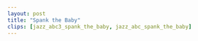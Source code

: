 ```yaml
---
layout: post
title: "Spank the Baby"
clips: [jazz_abc3_spank_the_baby, jazz_abc_spank_the_baby]
---
```

